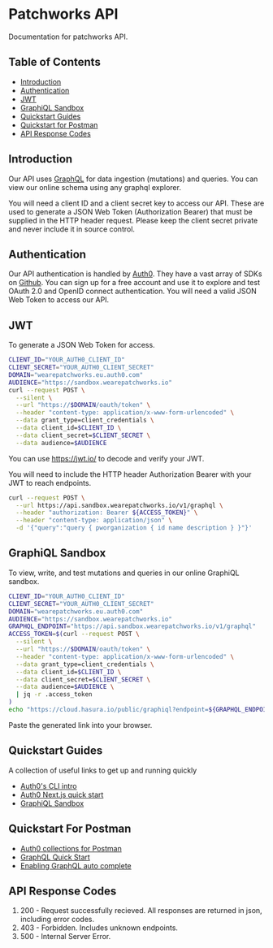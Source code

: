 # Patchworks API

Documentation for patchworks API.

## Table of Contents

- [Introduction](#introduction)
- [Authentication](#quickstart)
- [JWT](#jwt)
- [GraphiQL Sandbox](#graphiql-sandbox)
- [Quickstart Guides](#quickstart-guides)
- [Quickstart for Postman](#quickstart-for-postman)
- [API Response Codes](#api-response-codes)

## Introduction

Our API uses [GraphQL](https://graphql.org/) for data ingestion (mutations) and queries. You can view our online schema using any graphql explorer.

You will need a client ID and a client secret key to access our API. These are used to generate a JSON Web Token (Authorization Bearer) that must be supplied in the HTTP header request. Please keep the client secret private and never include it in source control.

## Authentication

Our API authentication is handled by [Auth0](https://auth0.com/). They have a vast array of SDKs on [Github](https://github.com/auth0). You can sign up for a free account and use it to explore and test OAuth 2.0 and OpenID connect authentication. You will need a valid JSON Web Token to access our API.

## JWT

To generate a JSON Web Token for access.

```bash
CLIENT_ID="YOUR_AUTH0_CLIENT_ID"
CLIENT_SECRET="YOUR_AUTH0_CLIENT_SECRET"
DOMAIN="wearepatchworks.eu.auth0.com"
AUDIENCE="https://sandbox.wearepatchworks.io"
curl --request POST \
  --silent \
  --url "https://$DOMAIN/oauth/token" \
  --header "content-type: application/x-www-form-urlencoded" \
  --data grant_type=client_credentials \
  --data client_id=$CLIENT_ID \
  --data client_secret=$CLIENT_SECRET \
  --data audience=$AUDIENCE
```

You can use https://jwt.io/ to decode and verify your JWT.

You will need to include the HTTP header Authorization Bearer with your JWT to reach endpoints.

```bash
curl --request POST \
  --url https://api.sandbox.wearepatchworks.io/v1/graphql \
  --header "authorization: Bearer ${ACCESS_TOKEN}" \
  --header "content-type: application/json" \
  -d '{"query":"query { pworganization { id name description } }"}'
```

## GraphiQL Sandbox

To view, write, and test mutations and queries in our online GraphiQL sandbox.

```bash
CLIENT_ID="YOUR_AUTH0_CLIENT_ID"
CLIENT_SECRET="YOUR_AUTH0_CLIENT_SECRET"
DOMAIN="wearepatchworks.eu.auth0.com"
AUDIENCE="https://sandbox.wearepatchworks.io"
GRAPHQL_ENDPOINT="https://api.sandbox.wearepatchworks.io/v1/graphql"
ACCESS_TOKEN=$(curl --request POST \
  --silent \
  --url "https://$DOMAIN/oauth/token" \
  --header "content-type: application/x-www-form-urlencoded" \
  --data grant_type=client_credentials \
  --data client_id=$CLIENT_ID \
  --data client_secret=$CLIENT_SECRET \
  --data audience=$AUDIENCE \
  | jq -r .access_token
)
echo "https://cloud.hasura.io/public/graphiql?endpoint=${GRAPHQL_ENDPOINT}&header=Authorization: Bearer ${ACCESS_TOKEN}"
```

Paste the generated link into your browser.

## Quickstart Guides

A collection of useful links to get up and running quickly

- [Auth0's CLI intro](https://www.youtube.com/watch?v=egnVe9lXY0E)
- [Auth0 Next.js quick start](https://github.com/gopatchworks/nextjs-auth0)
- [GraphiQL Sandbox](https://codesandbox.io/s/graphiql-js-example-oc851)

## Quickstart For Postman

- [Auth0 collections for Postman](https://auth0.com/blog/introducing-auth0-collections-for-postman/)
- [GraphQL Quick Start](https://learning.postman.com/docs/sending-requests/supported-api-frameworks/graphql/)
- [Enabling GraphQL auto complete](https://www.postman.com/graphql/)

## API Response Codes

1. 200 - Request successfully recieved. All responses are returned in json, including error codes.
1. 403 - Forbidden. Includes unknown endpoints.
1. 500 - Internal Server Error.
